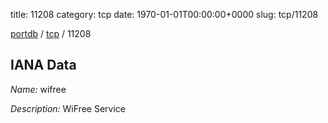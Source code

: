 title: 11208
category: tcp
date: 1970-01-01T00:00:00+0000
slug: tcp/11208

[portdb](/) / [tcp](/category/tcp.html) / 11208


## IANA Data

_Name:_ wifree

_Description:_ WiFree Service

